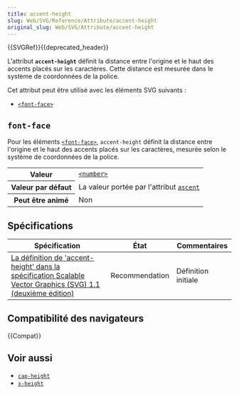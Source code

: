 ```yaml
---
title: accent-height
slug: Web/SVG/Reference/Attribute/accent-height
original_slug: Web/SVG/Attribute/accent-height
---
```


{{SVGRef}}{{deprecated_header}}

L'attribut **`accent-height`** définit la distance entre l'origine et le haut des accents placés sur les caractères. Cette distance est mesurée dans le système de coordonnées de la police.

Cet attribut peut être utilisé avec les éléments SVG suivants&nbsp;:

- [`<font-face>`](/fr/docs/Web/SVG/Element/font-face)

## `font-face`

Pour les éléments [`<font-face>`](/fr/docs/Web/SVG/Element/font-face), `accent-height` définit la distance entre l'origine et le haut des accents placés sur les caractères, mesurée selon le système de coordonnées de la police.

<table class="properties">
  <tbody>
    <tr>
      <th scope="row">Valeur</th>
      <td>
        <a href="/fr/docs/Web/SVG/Content_type#number"><code>&lt;number&gt;</code></a>
      </td>
    </tr>
    <tr>
      <th scope="row">Valeur par défaut</th>
      <td>La valeur portée par l'attribut <a href="/fr/docs/Web/SVG/Attribute/ascent"><code>ascent</<code></a></td>
    </tr>
    <tr>
      <th scope="row">Peut être animé</th>
      <td>Non</td>
    </tr>
  </tbody>
</table>

## Spécifications

<table class="no-markdown">
  <thead>
    <tr>
      <th scope="col">Spécification</th>
      <th scope="col">État</th>
      <th scope="col">Commentaires</th>
    </tr>
  </thead>
  <tbody>
    <tr>
      <td><a href="https://www.w3.org/TR/SVG11/fonts.html#FontFaceElementAccentHeightAttribute">La définition de 'accent-height' dans la spécification Scalable Vector Graphics (SVG) 1.1 (deuxième édition)</a></td>
      <td>Recommendation</td>
      <td>Définition initiale</td>
    </tr>
  </tbody>
</table>

## Compatibilité des navigateurs

{{Compat}}

## Voir aussi

- [`cap-height`](/fr/docs/Web/SVG/Attribute/cap-height)
- [`x-height`](/fr/docs/Web/SVG/Attribute/x-height)

